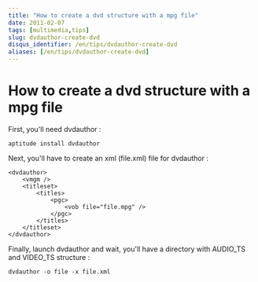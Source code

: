 ```yaml
---
title: "How to create a dvd structure with a mpg file"
date: 2011-02-07
tags: [multimedia,tips]
slug: dvdauthor-create-dvd
disqus_identifier: /en/tips/dvdauthor-create-dvd
aliases: [/en/tips/dvdauthor-create-dvd]
---
```

# How to create a dvd structure with a mpg file

First, you'll need dvdauthor : 

```
aptitude install dvdauthor
```

Next, you'll have to create an xml (file.xml) file for dvdauthor :

```
<dvdauthor>
    <vmgm />
    <titleset>
        <titles>
            <pgc>
                <vob file="file.mpg" />
            </pgc>
        </titles>
    </titleset>
</dvdauthor>
```

Finally, launch dvdauthor and wait, you'll have a directory with AUDIO_TS and VIDEO_TS structure :

```
dvdauthor -o file -x file.xml
```





